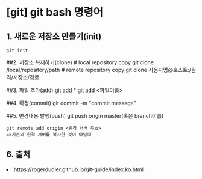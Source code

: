 # [git] git bash 명령어

## 1. 새로운 저장소 만들기(init)
    git init

##2. 저장소 복제하기(clone)
    # local repository copy
    git clone /local/repository/path
    # remote repository copy
    git clone 사용자명@호스트:/원격/저장소/경로

##3. 파일 추가(add)
git add *
    git add <파일이름>

##4. 확정(commit)
    git commit -m "commit message"

##5. 변경내용 발행(push)
    git push origin master(혹은 branch이름)

    git remote add origin <원격 서버 주소>
    =>기존의 원격 서버를 복사한 것이 아닐때

## 6. 출처
<li> https://rogerdudler.github.io/git-guide/index.ko.html
